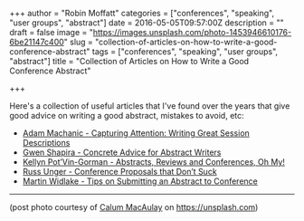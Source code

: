 +++
author = "Robin Moffatt"
categories = ["conferences", "speaking", "user groups", "abstract"]
date = 2016-05-05T09:57:00Z
description = ""
draft = false
image = "https://images.unsplash.com/photo-1453946610176-6be21147c400"
slug = "collection-of-articles-on-how-to-write-a-good-conference-abstract"
tags = ["conferences", "speaking", "user groups", "abstract"]
title = "Collection of Articles on How to Write a Good Conference Abstract"

+++

Here's a collection of useful articles that I've found over the years that give good advice on writing a good abstract, mistakes to avoid, etc: 

* [Adam Machanic - Capturing Attention: Writing Great Session Descriptions](http://sqlblog.com/blogs/adam_machanic/archive/2013/02/22/capturing-attention-writing-great-session-descriptions.aspx)
* [Gwen Shapira - Concrete Advice for Abstract Writers](http://www.pythian.com/blog/concrete-advice-for-abstract-writers/)
* [Kellyn Pot’Vin-Gorman - Abstracts, Reviews and Conferences, Oh My!](http://dbakevlar.com/2013/10/abstracts-reviews-and-conferences-oh-my/)
* [Russ Unger - Conference Proposals that Don’t Suck](http://alistapart.com/article/conference-proposals-that-dont-suck)
* [Martin Widlake - Tips on Submitting an Abstract to Conference](https://mwidlake.wordpress.com/2015/04/17/tips-on-submitting-an-abstract-to-conference/)

---

(post photo courtesy of [Calum MacAulay](https://unsplash.com/@calum_mac) on https://unsplash.com)
